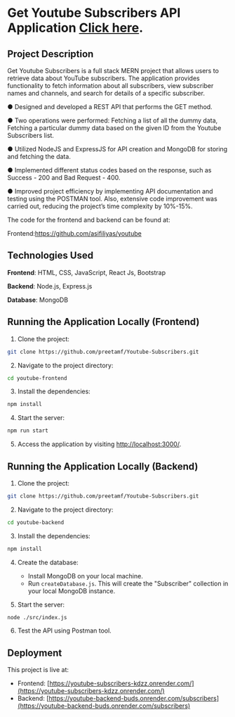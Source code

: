 ﻿# Get Youtube Subscribers API Application [Click here](https://youtube-subscribers-kdzz.onrender.com/).

## Project Description

Get Youtube Subscribers is a full stack MERN project that allows users to retrieve data about YouTube subscribers. The application provides functionality to fetch information about all subscribers, view subscriber names and channels, and search for details of a specific subscriber.

● Designed and developed a REST API that performs the GET method.

● Two operations were performed: Fetching a list of all the dummy data,
Fetching a particular dummy data based on the given ID from the Youtube
Subscribers list.

● Utilized NodeJS and ExpressJS for API creation and MongoDB for storing and
fetching the data.

● Implemented different status codes based on the response, such as Success -
200 and Bad Request - 400.

● Improved project efficiency by implementing API documentation and testing
using the POSTMAN tool. Also, extensive code improvement was carried out,
reducing the project’s time complexity by 10%-15%.

The code for the frontend and backend can be found at:

Frontend:https://github.com/asifiliyas/youtube

## Technologies Used

**Frontend**: HTML, CSS, JavaScript, React Js, Bootstrap

**Backend**: Node.js, Express.js

**Database**: MongoDB

## Running the Application Locally (Frontend)

1. Clone the project:

```bash
git clone https://github.com/preetamf/Youtube-Subscribers.git
```

2. Navigate to the project directory:

```bash
cd youtube-frontend
```

3. Install the dependencies:

```bash
npm install
```

4. Start the server:

```bash
npm run start
```

5. Access the application by visiting [http://localhost:3000/](http://localhost:3000/).

## Running the Application Locally (Backend)

1. Clone the project:

```bash
git clone https://github.com/preetamf/Youtube-Subscribers.git
```

2. Navigate to the project directory:

```bash
cd youtube-backend
```

3. Install the dependencies:

```bash
npm install
```

4. Create the database:

   - Install MongoDB on your local machine.
   - Run `createDatabase.js`. This will create the "Subscriber" collection in your local MongoDB instance.

5. Start the server:

```bash
node ./src/index.js
```

6. Test the API using Postman tool.

## Deployment

This project is live at:

- Frontend: [https://youtube-subscribers-kdzz.onrender.com/](https://youtube-subscribers-kdzz.onrender.com/)
- Backend: [https://youtube-backend-buds.onrender.com/subscribers](https://youtube-backend-buds.onrender.com/subscribers)

#
